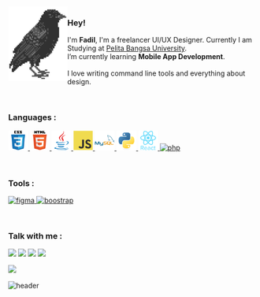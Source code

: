 <img align="left" src=/assets/Fadz.png>

### Hey!
I'm **Fadil**, I'm a freelancer UI/UX Designer. Currently I am Studying at [Pelita Bangsa University](https://www.pelitabangsa.ac.id/). <br>
I’m currently learning **Mobile App Development**.
<br> <br>
I love writing command line tools and everything about design. <br>



<br><h3 align="left">Languages :</h3>
<p align="left"> <a href="https://www.w3schools.com/css/" target="_blank"> <img src="https://raw.githubusercontent.com/devicons/devicon/master/icons/css3/css3-original-wordmark.svg" alt="css3" width="40" height="40"/> </a> 
<a href="https://www.w3.org/html/" target="_blank"> <img src="https://raw.githubusercontent.com/devicons/devicon/master/icons/html5/html5-original-wordmark.svg" alt="html5" width="40" height="40"/> </a>
<a href="https://www.java.com" target="_blank"> <img src="https://raw.githubusercontent.com/devicons/devicon/master/icons/java/java-original.svg" alt="java" width="40" height="40"/> </a>
<a href="https://developer.mozilla.org/en-US/docs/Web/JavaScript" target="_blank"> <img src="https://raw.githubusercontent.com/devicons/devicon/master/icons/javascript/javascript-original.svg" alt="javascript" width="40" height="40"/> </a>
<a href="https://www.mysql.com/" target="_blank"> <img src="https://raw.githubusercontent.com/devicons/devicon/master/icons/mysql/mysql-original-wordmark.svg" alt="mysql" width="40" height="40"/> </a>
<a href="https://www.python.org" target="_blank"> <img src="https://raw.githubusercontent.com/devicons/devicon/master/icons/python/python-original.svg" alt="python" width="40" height="40"/> </a>
<a href="https://reactjs.org/" target="_blank"> <img src="https://raw.githubusercontent.com/devicons/devicon/master/icons/react/react-original-wordmark.svg" alt="react" width="40" height="40"/> </a> 
<a href="https://www.w3schools.com/php/" target="_blank"> <img src="https://camo.githubusercontent.com/0f6e3081e3769bba6a971d5d0b93c314b5e2a2082079f5892932ebf0589584d1/68747470733a2f2f70726f66696c696e61746f722e7269736861762e6465762f736b696c6c732d6173736574732f7068702d6f726967696e616c2e737667" alt="php" width="40" height="40"/> </a>

<br><h3 align="left">Tools :</h3>
<a href="https://figma.com" target="_blank"> <img src="https://logodownload.org/wp-content/uploads/2022/12/figma-logo-0.png" alt="figma" width="50" height="50"/> </a>
<a href="https://getbootstrap.com" target="_blank"> <img src="https://getbootstrap.com/docs/5.3/assets/brand/bootstrap-logo-shadow.png" alt="boostrap" width="45" height="40"/> </a>

</p>

<br>

### Talk with me :

<div> 
  <a href="https://www.instagram.com/fadiladz_/" target="_blank"><img src="https://img.shields.io/badge/-Instagram-%23E4405F?style=for-the-badge&logo=instagram&logoColor=white" target="_blank"></a>
  <a href="https://discord.gg" target="_blank"><img src="https://img.shields.io/badge/Discord-7289DA?style=for-the-badge&logo=discord&logoColor=white" target="_blank"></a> 
  <a href = "mailto:fadiladzima@gmail.com"><img src="https://img.shields.io/badge/Gmail-D14836?style=for-the-badge&logo=gmail&logoColor=white" target="_blank"></a>
  <a href = "https://linkedin.com"><img src="https://img.shields.io/badge/linkedin-%230077B5.svg?&style=for-the-badge&logo=linkedin&logoColor=white" target="_blank"></a>
</div>

![](https://komarev.com/ghpvc/?username=FadilAdz&style=for-the-badge)

![header](https://capsule-render.vercel.app/api?type=waving&color=000000&height=150&section=footer)
